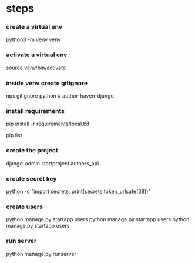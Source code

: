 # steps

### create a virtual env
python3 -m venv venv

### activate a virtual env
source venv/bin/activate

### inside venv create gitignore
npx gitignore python # author-haven-django

### install requirements
pip install -r requirements/local.txt

pip list

### create the project
django-admin startproject authors_api .

### create secret key
python -c "import secrets; print(secrets.token_urlsafe(38))"

### create users
python manage.py startapp users
python manage.py startapp users
python manage.py startapp users

### run server
python manage.py runserver
